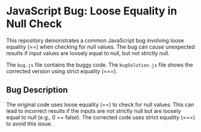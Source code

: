# JavaScript Bug: Loose Equality in Null Check

This repository demonstrates a common JavaScript bug involving loose equality (==) when checking for null values.  The bug can cause unexpected results if input values are loosely equal to null, but not strictly null.

The `bug.js` file contains the buggy code.  The `bugSolution.js` file shows the corrected version using strict equality (===).

## Bug Description
The original code uses loose equality (==) to check for null values. This can lead to incorrect results if the inputs are not strictly null but are loosely equal to null (e.g., 0 == false). The corrected code uses strict equality (===) to avoid this issue.